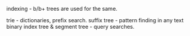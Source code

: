 indexing - b/b+ trees are used for the same.

trie - dictionaries, prefix search.
suffix tree - pattern finding in any text
binary index tree & segment tree - query searches.